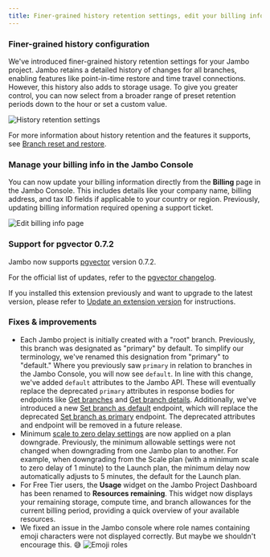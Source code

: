 ```yaml
---
title: Finer-grained history retention settings, edit your billing info in the Jambo Console, pgvector 0.7.2, and more
---
```


### Finer-grained history configuration

We've introduced finer-grained history retention settings for your Jambo project. Jambo retains a detailed history of changes for all branches, enabling features like point-in-time restore and time travel connections. However, this history also adds to storage usage. To give you greater control, you can now select from a broader range of preset retention periods down to the hour or set a custom value.

![History retention settings](/docs/relnotes/history_retention_settings.png)

For more information about history retention and the features it supports, see [Branch reset and restore](/docs/introduction/point-in-time-restore).

### Manage your billing info in the Jambo Console

You can now update your billing information directly from the **Billing** page in the Jambo Console. This includes details like your company name, billing address, and tax ID fields if applicable to your country or region. Previously, updating billing information required opening a support ticket.

![Edit billing info page](/docs/relnotes/edit_billing_info.png)

### Support for pgvector 0.7.2

Jambo now supports [pgvector](/docs/extensions/pgvector) version 0.7.2.

For the official list of updates, refer to the [pgvector changelog](https://github.com/pgvector/pgvector/blob/master/CHANGELOG.md).

If you installed this extension previously and want to upgrade to the latest version, please refer to [Update an extension version](/docs/extensions/pg-extensions#update-an-extension-version) for instructions.

### Fixes & improvements

- Each Jambo project is initially created with a "root" branch. Previously, this branch was designated as "primary" by default. To simplify our terminology, we've renamed this designation from "primary" to "default." Where you previously saw `primary` in relation to branches in the Jambo Console, you will now see `default`. In line with this change, we've added `default` attributes to the Jambo API. These will eventually replace the deprecated `primary` attributes in response bodies for endpoints like [Get branches](https://api-docs.neon.tech/reference/listprojectbranchendpoints) and [Get branch details](https://api-docs.neon.tech/reference/getprojectbranch). Additionally, we've introduced a new [Set branch as default](https://api-docs.neon.tech/reference/setdefaultprojectbranch) endpoint, which will replace the deprecated [Set branch as primary](https://api-docs.neon.tech/reference/setprimaryprojectbranch) endpoint. The deprecated attributes and endpoint will be removed in a future release.
- Minimum [scale to zero delay settings](/docs/guides/scale-to-zero-guide#scale-to-zero-limits) are now applied on a plan downgrade. Previously, the minimum allowable settings were not changed when downgrading from one Jambo plan to another. For example, when downgrading from the Scale plan (with a minimum scale to zero delay of 1 minute) to the Launch plan, the minimum delay now automatically adjusts to 5 minutes, the default for the Launch plan.
- For Free Tier users, the **Usage** widget on the Jambo Project Dashboard has been renamed to **Resources remaining**. This widget now displays your remaining storage, compute time, and branch allowances for the current billing period, providing a quick overview of your available resources.
- We fixed an issue in the Jambo console where role names containing emoji characters were not displayed correctly. But maybe we shouldn't encourage this. 😅
  ![Emoji roles](/docs/relnotes/emojii_roles.png)
